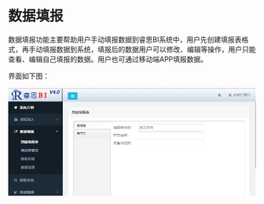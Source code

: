 # 数据填报

数据填报功能主要帮助用户手动填报数据到睿思BI系统中，用户先创建填报表格式，再手动填报数据到系统，填报后的数据用户可以修改、编辑等操作，用户只能查看、编辑自己填报的数据。用户也可通过移动端APP填报数据。

界面如下图：

![](/assets/import671.png)

